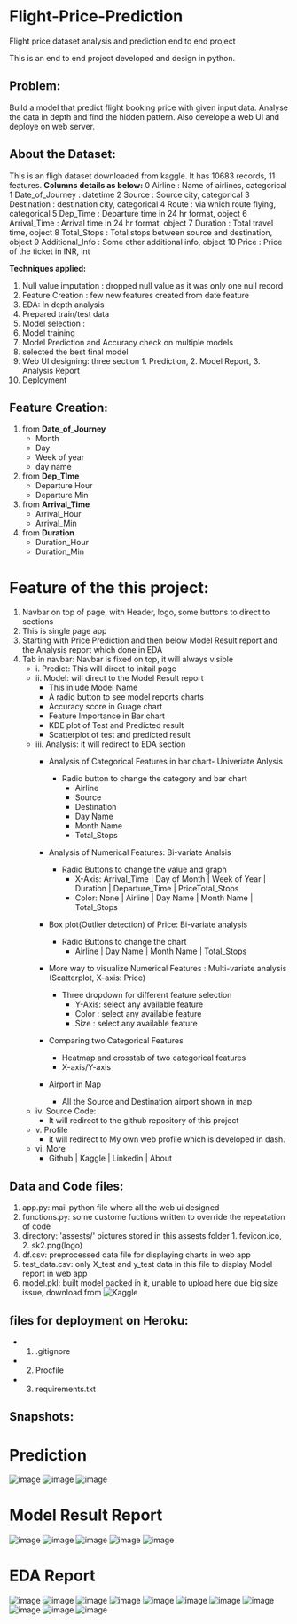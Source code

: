 # Flight-Price-Prediction
Flight price dataset analysis and prediction end to end project

This is an end to end project developed and design in python.
## Problem: 
Build a model that predict flight booking price with given input data. Analyse the data in depth and find the hidden pattern.
Also develope a web UI and deploye on web server.

## About the Dataset:
 This is an fligh dataset downloaded from kaggle.
 It has 10683 records, 11 features.
 **Columns details as below:**
 0   Airline         : Name of airlines, categorical
 1   Date_of_Journey : datetime
 2   Source          : Source city, categorical
 3   Destination     : destination city, categorical
 4   Route           : via which route flying, categorical
 5   Dep_Time        : Departure time in 24 hr format, object
 6   Arrival_Time    : Arrival time in 24 hr format, object
 7   Duration        : Total travel time, object
 8   Total_Stops     : Total stops between source and destination, object
 9   Additional_Info : Some other additional info, object
 10  Price           : Price of the ticket in INR, int
 
 **Techniques applied:**
 1. Null value imputation : dropped null value as it was only one null record
 2. Feature Creation : few new features created from date feature
 3. EDA: In depth analysis
 4. Prepared train/test data
 5. Model selection : 
 6. Model training
 7. Model Prediction and Accuracy check on multiple models
 8. selected the best final model
 9. Web UI designing: three section 1. Prediction, 2. Model Report, 3. Analysis Report
 10. Deployment
 
 ## Feature Creation:
 1. from **Date_of_Journey**
    - Month
    - Day
    - Week of year
    - day name
  2. from **Dep_TIme**
     - Departure Hour
     - Departure Min
  3. from **Arrival_Time**
     - Arrival_Hour
     - Arrival_Min
  4. from **Duration**
     - Duration_Hour
     - Duration_Min

# Feature of the this project:
1. Navbar on top of page, with Header, logo, some buttons to direct to sections
2. This is single page app
3. Starting with Price Prediction and then below Model Result report and the Analysis report which done in EDA
4. Tab in navbar: Navbar is fixed on top, it will always visible
    - i. Predict: This will direct to initail page
    - ii. Model: will direct to the Model Result report
      - This inlude Model Name
      - A radio button to see model reports charts
       - Accuracy score in Guage chart
       - Feature Importance in Bar chart
       - KDE plot of Test and Predicted result
       - Scatterplot of test and predicted result
     - iii. Analysis: it will redirect to EDA section 
        - Analysis of Categorical Features in bar chart- Univeriate Anlysis
           - Radio button to change the category and bar chart
              - Airline
              - Source
              - Destination
              - Day Name
              - Month Name
              - Total_Stops
        - Analysis of Numerical Features: Bi-variate Analsis
          - Radio Buttons to change the value and graph
             - X-Axis: Arrival_Time | Day of Month | Week of Year | Duration | Departure_Time | PriceTotal_Stops
             - Color: None | Airline | Day Name | Month Name | Total_Stops
             
        - Box plot(Outlier detection) of Price: Bi-variate analysis
          - Radio Buttons to change the chart
            - Airline | Day Name | Month Name | Total_Stops
        - More way to visualize Numerical Features : Multi-variate analysis (Scatterplot, X-axis: Price)
           - Three dropdown for different feature selection
              - Y-Axis: select any available feature 
              - Color : select any available feature 
              - Size  : select any available feature 
        - Comparing two Categorical Features
          - Heatmap and crosstab of two categorical features
          - X-axis/Y-axis
        - Airport in Map 
          - All the Source and Destination airport shown in map   
      - iv. Source Code:
        - It will redirect to the github repository of this project
      - v. Profile
          - it will redirect to My own web profile which is developed in dash. 
      - vi. More
          -  Github | Kaggle | Linkedin | About


## Data and Code files:
 1. app.py: mail python file where all the web ui designed
 2. functions.py: some custome fuctions written to override the repeatation of code
 3. directory: 'assests/' pictures stored in this assests folder 1. fevicon.ico, 2. sk2.png(logo)
 4. df.csv: preprocessed data file for displaying charts in web app
 5. test_data.csv: only X_test and y_test  data in this file to display Model report in web app
 6. model.pkl: built model packed in it, unable to upload here due big size issue, download from ![Kaggle](https://www.kaggle.com/code/kuchhbhi/flight-price-prediction-multiple-models)
 
## files for deployment on Heroku:
   - 1. .gitignore  
   - 2. Procfile 
   - 3. requirements.txt
 
 
## Snapshots: 
# Prediction
![image](https://user-images.githubusercontent.com/40932902/167579924-63502ca7-138a-427b-bcc3-ed9b4d8b1bce.png)
![image](https://user-images.githubusercontent.com/40932902/167580002-d0f9373d-8f61-4821-9b6c-55f81b95ac0f.png)
![image](https://user-images.githubusercontent.com/40932902/167580185-3f696244-3739-425a-9157-3bd0fda527f0.png)

# Model Result Report
![image](https://user-images.githubusercontent.com/40932902/167579328-72dc10ef-8b9c-4c90-9734-82ce868096e9.png)
![image](https://user-images.githubusercontent.com/40932902/167579477-8ded0820-e0bd-4c63-92fb-48eee8e8ffaa.png)
![image](https://user-images.githubusercontent.com/40932902/167579564-64a421c4-e3f1-4d4f-add0-d9f02ac2c956.png)
![image](https://user-images.githubusercontent.com/40932902/167579663-75389d36-ddf6-4cea-865a-0e70f54bfc22.png)
![image](https://user-images.githubusercontent.com/40932902/167579767-97f6ae47-0b2b-417c-840d-dd0d1bd26026.png)

# EDA Report 
![image](https://user-images.githubusercontent.com/40932902/167307594-5fdce2b8-0d81-4ccb-a958-65b2c20128e9.png)
![image](https://user-images.githubusercontent.com/40932902/167307605-900c4b37-ce2f-4693-9033-165c87f91957.png)
![image](https://user-images.githubusercontent.com/40932902/167307616-ab8eb82e-deca-46d4-9392-30d023dd8691.png)
![image](https://user-images.githubusercontent.com/40932902/167307629-6dd873f3-3e41-4d1e-9a1a-b2dc9c6e5f74.png)
![image](https://user-images.githubusercontent.com/40932902/167307634-3989bb4c-fba0-4e8f-9870-fbbdafde35f6.png)
![image](https://user-images.githubusercontent.com/40932902/167307645-d16b938a-8b05-4388-9cb5-32a4fbe9af79.png)
![image](https://user-images.githubusercontent.com/40932902/167307658-f336d99c-4b6c-4e08-aba6-83434ca30895.png)
![image](https://user-images.githubusercontent.com/40932902/167307681-610a58f0-7ad5-46ec-8f4b-b14be2d3f733.png)
![image](https://user-images.githubusercontent.com/40932902/167307685-7e112fe0-6133-409f-b7df-fb6f9e8e3096.png)
![image](https://user-images.githubusercontent.com/40932902/167307700-4113319d-96de-41f1-9ecc-25db8374dd9b.png)
![image](https://user-images.githubusercontent.com/40932902/167307711-46e115dc-de34-4060-bef3-f23b7df25021.png)




